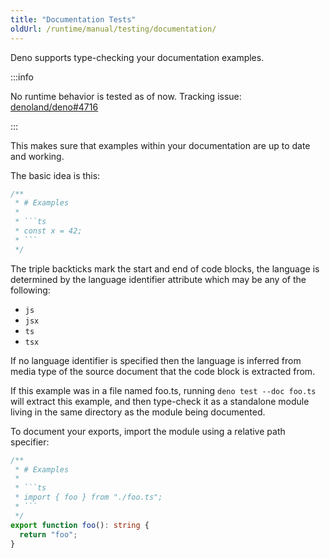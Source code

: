 ```yaml
---
title: "Documentation Tests"
oldUrl: /runtime/manual/testing/documentation/
---
```


Deno supports type-checking your documentation examples.

:::info

No runtime behavior is tested as of now.
Tracking issue: [denoland/deno#4716](https://github.com/denoland/deno/issues/4716)

:::

This makes sure that examples within your documentation are up to date and
working.

The basic idea is this:

````ts
/**
 * # Examples
 *
 * ```ts
 * const x = 42;
 * ```
 */
````

The triple backticks mark the start and end of code blocks, the language is
determined by the language identifier attribute which may be any of the
following:

- `js`
- `jsx`
- `ts`
- `tsx`

If no language identifier is specified then the language is inferred from media
type of the source document that the code block is extracted from.

If this example was in a file named foo.ts, running `deno test --doc foo.ts`
will extract this example, and then type-check it as a standalone module living
in the same directory as the module being documented.

To document your exports, import the module using a relative path specifier:

````ts
/**
 * # Examples
 *
 * ```ts
 * import { foo } from "./foo.ts";
 * ```
 */
export function foo(): string {
  return "foo";
}
````
